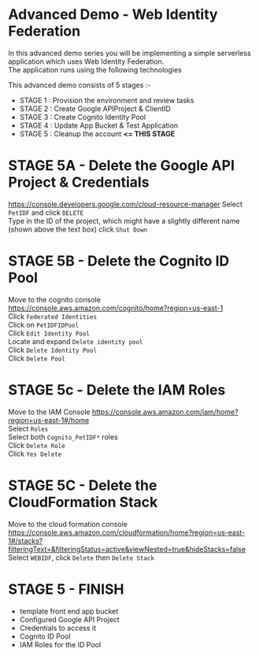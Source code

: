 # Advanced Demo - Web Identity Federation

In this advanced demo series you will be implementing a simple serverless application which uses Web Identity Federation.    
The application runs using the following technologies  

This advanced demo consists of 5 stages :-

- STAGE 1 : Provision the environment and review tasks 
- STAGE 2 : Create Google APIProject & ClientID 
- STAGE 3 : Create Cognito Identity Pool
- STAGE 4 : Update App Bucket & Test Application 
- STAGE 5 : Cleanup the account **<= THIS STAGE**


# STAGE 5A - Delete the Google API Project & Credentials
https://console.developers.google.com/cloud-resource-manager 
Select `PetIDF` and click `DELETE`  
Type in the ID of the project, which might have a slightly different name (shown above the text box) click `Shut Down`  


# STAGE 5B - Delete the Cognito ID Pool
Move to the cognito console https://console.aws.amazon.com/cognito/home?region=us-east-1  
Click `Federated Identities`  
Click on `PetIDFIDPool`  
Click `Edit Identity Pool`  
Locate and expand `Delete identity pool`  
Click `Delete Identity Pool`  
Click `Delete Pool`  

# STAGE 5c - Delete the IAM Roles
Move to the IAM Console https://console.aws.amazon.com/iam/home?region=us-east-1#/home  
Select `Roles`  
Select both `Cognito_PetIDF*` roles  
Click `Delete Role`  
Click `Yes Delete`  

# STAGE 5C - Delete the CloudFormation Stack
Move to the cloud formation console https://console.aws.amazon.com/cloudformation/home?region=us-east-1#/stacks?filteringText=&filteringStatus=active&viewNested=true&hideStacks=false  
Select `WEBIDF`, click `Delete` then `Delete Stack`  

# STAGE 5 - FINISH  
- template front end app bucket
- Configured Google API Project
- Credentials to access it
- Cognito ID Pool
- IAM Roles for the ID Pool





